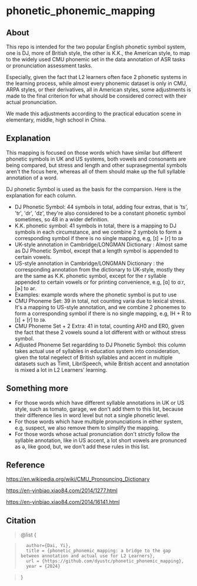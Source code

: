 # phonetic_phonemic_mapping

## About
This repo is intended for the two popular English phonetic symbol system, one is DJ, more of British style, the other is K.K., the American style, to map to the widely used CMU phonemic set in the data annotation of ASR tasks or pronunciation assessment tasks. 

Especially, given the fact that L2 learners often face 2 phonetic systems in the learning process, while almost every phonemic dataset is only in CMU, ARPA styles, or their derivatives, all in American styles, some adjustments is made to the final criterion for what should be considered correct with their actual pronunciation. 

We made this adjustments according to the practical education scene in elementary, middle, high school in China.

## Explanation
This mapping is focused on those words which have similar but different phonetic symbols in UK and US systems, both vowels and consonants are being compared, but stress and length and other suprasegmental symbols aren't the focus here, whereas all of them should make up the full syllable annotation of a word.

DJ phonetic Symbol is used as the basis for the comparsion. Here is the explanation for each column.
- DJ Phonetic Symbol: 44 symbols in total, adding four extras, that is 'ts', 'tr', 'dr', 'dz', they're also considered to be a constant phonetic symbol sometimes, so 48 in a wider definition.
- K.K. phonetic symbol: 41 symbols in total, there is a mapping to DJ symbols in each circumstance, and we combine 2 symbols to form a corresponding symbol if there is no single mapping, e.g, [ɪ] + [r] to ɪə
- UK-style annotation in Cambridge/LONGMAN Dictionary : Almost same as DJ Phonetic Symbol, except that a length symbol is appended to certain vowels.
- US-style annotation in Cambridge/LONGMAN Dictionary : the corresponding annotation from the dictionary to UK-style, mostly they are the same as K.K. phonetic symbol, except for the r syllable appended to certain vowels or for printing convenience,  e.g, [ɑ] to ɑːr, [ɚ] to ər.
- Examples: example words where the phonetic symbol is put to use
- CMU Phoneme Set: 39 in total, not counting varia due to lexical stress. It's a mapping to US-style annotation, and we combine 2 phonemes to form a corresponding symbol if there is no single mapping, e.g, IH + R to [ɪ] + [r] to ɪə.
- CMU Phoneme Set + 2 Extra: 41 in total, counting AH0 and ER0, given the fact that these 2 vowels sound a lot different with or without stress symbol.
- Adjusted Phoneme Set regardding to DJ Phonetic Symbol: this column takes actual use of syllables in education system into consideration,  given the total negelect of British syllables and accent in multiple datasets such as Timit, LibriSpeech, while British accent and annotation is mixed a lot in L2 Learners' learning.

## Something more

- For those words which have different syllable annotations in UK or US style, such as tomato, garage, we don't add them to this list, because their difference lies in word level but not a single phonetic level.
- For those words which have multiple pronunciations in either system, e.g, suspect, we also remove them to simplify the mapping.
- For those words whose actual pronunciation don't strictly follow the syllable annotation, like in US accent, a lot short vowels are pronunced as ə, like good, but, we don't add these rules in this list.


## Reference
https://en.wikipedia.org/wiki/CMU_Pronouncing_Dictionary

https://en-yinbiao.xiao84.com/2014/1277.html

https://en-yinbiao.xiao84.com/2014/16141.html


## Citation
> @list {

>       author={Dai, Yi},   
>       title = {phonetic_phonemic_mapping: a bridge to the gap between annotation and actual use for L2 Learners},  
>       url = {https://github.com/dyustc/phonetic_phonemic_mapping},
>       year = {2024}

>}